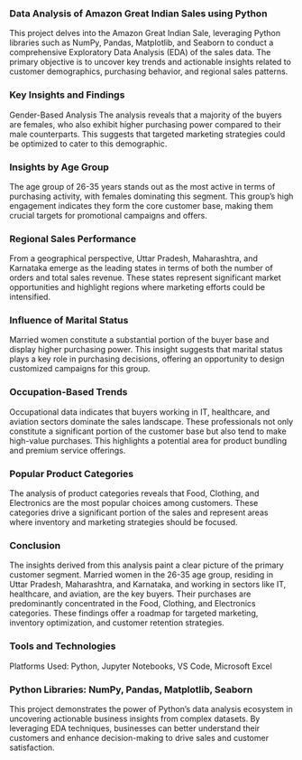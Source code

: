 ### Data Analysis of Amazon Great Indian Sales using Python
This project delves into the Amazon Great Indian Sale, leveraging Python libraries such as NumPy, Pandas, Matplotlib, and Seaborn to conduct a comprehensive Exploratory Data Analysis (EDA) of the sales data. The primary objective is to uncover key trends and actionable insights related to customer demographics, purchasing behavior, and regional sales patterns.

### Key Insights and Findings
Gender-Based Analysis
The analysis reveals that a majority of the buyers are females, who also exhibit higher purchasing power compared to their male counterparts. This suggests that targeted marketing strategies could be optimized to cater to this demographic.

### Insights by Age Group
The age group of 26-35 years stands out as the most active in terms of purchasing activity, with females dominating this segment. This group’s high engagement indicates they form the core customer base, making them crucial targets for promotional campaigns and offers.

### Regional Sales Performance
From a geographical perspective, Uttar Pradesh, Maharashtra, and Karnataka emerge as the leading states in terms of both the number of orders and total sales revenue. These states represent significant market opportunities and highlight regions where marketing efforts could be intensified.

### Influence of Marital Status
Married women constitute a substantial portion of the buyer base and display higher purchasing power. This insight suggests that marital status plays a key role in purchasing decisions, offering an opportunity to design customized campaigns for this group.

### Occupation-Based Trends
Occupational data indicates that buyers working in IT, healthcare, and aviation sectors dominate the sales landscape. These professionals not only constitute a significant portion of the customer base but also tend to make high-value purchases. This highlights a potential area for product bundling and premium service offerings.

### Popular Product Categories
The analysis of product categories reveals that Food, Clothing, and Electronics are the most popular choices among customers. These categories drive a significant portion of the sales and represent areas where inventory and marketing strategies should be focused.

### Conclusion
The insights derived from this analysis paint a clear picture of the primary customer segment. Married women in the 26-35 age group, residing in Uttar Pradesh, Maharashtra, and Karnataka, and working in sectors like IT, healthcare, and aviation, are the key buyers. Their purchases are predominantly concentrated in the Food, Clothing, and Electronics categories. These findings offer a roadmap for targeted marketing, inventory optimization, and customer retention strategies.

### Tools and Technologies
Platforms Used: Python, Jupyter Notebooks, VS Code, Microsoft Excel

### Python Libraries: NumPy, Pandas, Matplotlib, Seaborn

This project demonstrates the power of Python’s data analysis ecosystem in uncovering actionable business insights from complex datasets. By leveraging EDA techniques, businesses can better understand their customers and enhance decision-making to drive sales and customer satisfaction.
